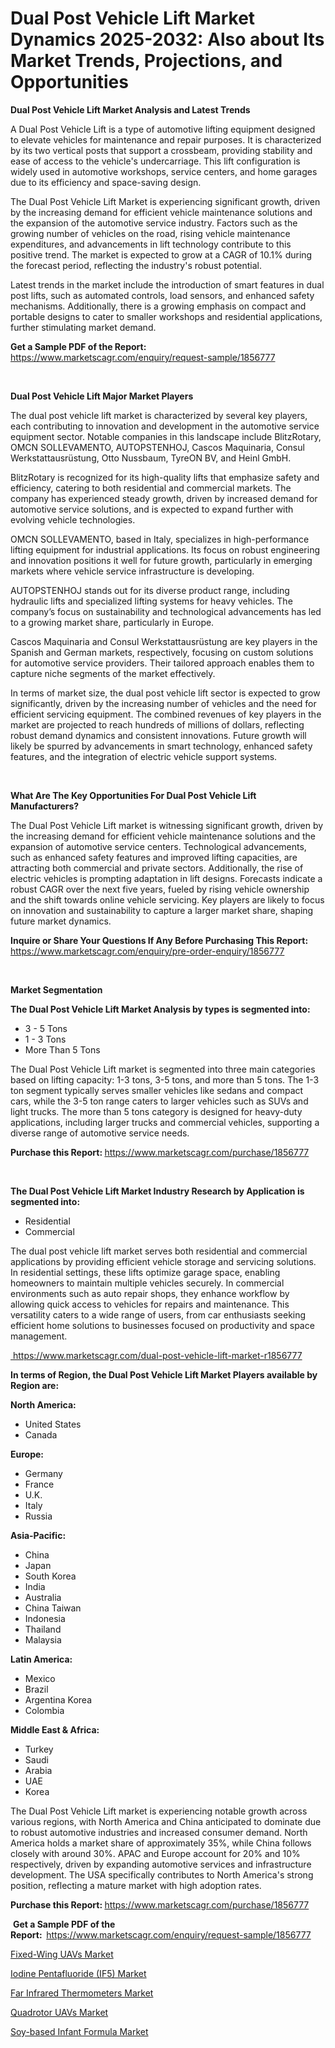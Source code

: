 <p><h1>Dual Post Vehicle Lift Market Dynamics 2025-2032: Also about Its Market Trends, Projections, and Opportunities</h1></p><p><strong>Dual Post Vehicle Lift Market Analysis and Latest Trends</strong></p>
<p><p>A Dual Post Vehicle Lift is a type of automotive lifting equipment designed to elevate vehicles for maintenance and repair purposes. It is characterized by its two vertical posts that support a crossbeam, providing stability and ease of access to the vehicle's undercarriage. This lift configuration is widely used in automotive workshops, service centers, and home garages due to its efficiency and space-saving design.</p><p>The Dual Post Vehicle Lift Market is experiencing significant growth, driven by the increasing demand for efficient vehicle maintenance solutions and the expansion of the automotive service industry. Factors such as the growing number of vehicles on the road, rising vehicle maintenance expenditures, and advancements in lift technology contribute to this positive trend. The market is expected to grow at a CAGR of 10.1% during the forecast period, reflecting the industry's robust potential.</p><p>Latest trends in the market include the introduction of smart features in dual post lifts, such as automated controls, load sensors, and enhanced safety mechanisms. Additionally, there is a growing emphasis on compact and portable designs to cater to smaller workshops and residential applications, further stimulating market demand.</p></p>
<p><strong>Get a Sample PDF of the Report:&nbsp;</strong> <a href="https://www.marketscagr.com/enquiry/request-sample/1856777?utm_campaign=1902&utm_medium=2&utm_source=Github&utm_content=ia&utm_term=08012025&utm_id=dual-post-vehicle-lift">https://www.marketscagr.com/enquiry/request-sample/1856777</a></p>
<p>&nbsp;</p>
<p><strong>Dual Post Vehicle Lift Major Market Players</strong></p>
<p><p>The dual post vehicle lift market is characterized by several key players, each contributing to innovation and development in the automotive service equipment sector. Notable companies in this landscape include BlitzRotary, OMCN SOLLEVAMENTO, AUTOPSTENHOJ, Cascos Maquinaria, Consul Werkstattausrüstung, Otto Nussbaum, TyreON BV, and Heinl GmbH.</p><p>BlitzRotary is recognized for its high-quality lifts that emphasize safety and efficiency, catering to both residential and commercial markets. The company has experienced steady growth, driven by increased demand for automotive service solutions, and is expected to expand further with evolving vehicle technologies.</p><p>OMCN SOLLEVAMENTO, based in Italy, specializes in high-performance lifting equipment for industrial applications. Its focus on robust engineering and innovation positions it well for future growth, particularly in emerging markets where vehicle service infrastructure is developing.</p><p>AUTOPSTENHOJ stands out for its diverse product range, including hydraulic lifts and specialized lifting systems for heavy vehicles. The company’s focus on sustainability and technological advancements has led to a growing market share, particularly in Europe.</p><p>Cascos Maquinaria and Consul Werkstattausrüstung are key players in the Spanish and German markets, respectively, focusing on custom solutions for automotive service providers. Their tailored approach enables them to capture niche segments of the market effectively.</p><p>In terms of market size, the dual post vehicle lift sector is expected to grow significantly, driven by the increasing number of vehicles and the need for efficient servicing equipment. The combined revenues of key players in the market are projected to reach hundreds of millions of dollars, reflecting robust demand dynamics and consistent innovations. Future growth will likely be spurred by advancements in smart technology, enhanced safety features, and the integration of electric vehicle support systems.</p></p>
<p>&nbsp;</p>
<p><strong>What Are The Key Opportunities For Dual Post Vehicle Lift Manufacturers?</strong></p>
<p><p>The Dual Post Vehicle Lift market is witnessing significant growth, driven by the increasing demand for efficient vehicle maintenance solutions and the expansion of automotive service centers. Technological advancements, such as enhanced safety features and improved lifting capacities, are attracting both commercial and private sectors. Additionally, the rise of electric vehicles is prompting adaptation in lift designs. Forecasts indicate a robust CAGR over the next five years, fueled by rising vehicle ownership and the shift towards online vehicle servicing. Key players are likely to focus on innovation and sustainability to capture a larger market share, shaping future market dynamics.</p></p>
<p><strong>Inquire or Share Your Questions If Any Before Purchasing This Report:</strong> <a href="https://www.marketscagr.com/enquiry/pre-order-enquiry/1856777?utm_campaign=1902&utm_medium=2&utm_source=Github&utm_content=ia&utm_term=08012025&utm_id=dual-post-vehicle-lift">https://www.marketscagr.com/enquiry/pre-order-enquiry/1856777</a></p>
<p>&nbsp;</p>
<p><strong>Market Segmentation</strong></p>
<p><strong>The Dual Post Vehicle Lift Market Analysis by types is segmented into:</strong></p>
<p><ul><li>3 - 5 Tons</li><li>1 - 3 Tons</li><li>More Than 5 Tons</li></ul></p>
<p><p>The Dual Post Vehicle Lift market is segmented into three main categories based on lifting capacity: 1-3 tons, 3-5 tons, and more than 5 tons. The 1-3 ton segment typically serves smaller vehicles like sedans and compact cars, while the 3-5 ton range caters to larger vehicles such as SUVs and light trucks. The more than 5 tons category is designed for heavy-duty applications, including larger trucks and commercial vehicles, supporting a diverse range of automotive service needs.</p></p>
<p><strong>Purchase this Report:&nbsp;</strong><a href="https://www.marketscagr.com/purchase/1856777?utm_campaign=1902&utm_medium=2&utm_source=Github&utm_content=ia&utm_term=08012025&utm_id=dual-post-vehicle-lift">https://www.marketscagr.com/purchase/1856777</a></p>
<p>&nbsp;</p>
<p><strong>The Dual Post Vehicle Lift Market Industry Research by Application is segmented into:</strong></p>
<p><ul><li>Residential</li><li>Commercial</li></ul></p>
<p><p>The dual post vehicle lift market serves both residential and commercial applications by providing efficient vehicle storage and servicing solutions. In residential settings, these lifts optimize garage space, enabling homeowners to maintain multiple vehicles securely. In commercial environments such as auto repair shops, they enhance workflow by allowing quick access to vehicles for repairs and maintenance. This versatility caters to a wide range of users, from car enthusiasts seeking efficient home solutions to businesses focused on productivity and space management.</p></p>
<p><a href="https://www.marketscagr.com/dual-post-vehicle-lift-market-r1856777?utm_campaign=1902&utm_medium=2&utm_source=Github&utm_content=ia&utm_term=08012025&utm_id=dual-post-vehicle-lift">&nbsp;https://www.marketscagr.com/dual-post-vehicle-lift-market-r1856777</a></p>
<p><strong>In terms of Region, the Dual Post Vehicle Lift Market Players available by Region are:</strong></p>
<p>
    <p> <strong> North America: </strong>
        <ul>
            <li>United States</li>
            <li>Canada</li>
        </ul>
        </p> 
    <p> <strong> Europe: </strong>
        <ul>
            <li>Germany</li>
            <li>France</li>
            <li>U.K.</li>
            <li>Italy</li>
            <li>Russia</li>
        </ul>
        </p> 
    <p> <strong> Asia-Pacific: </strong>
        <ul>
            <li>China</li>
            <li>Japan</li>
            <li>South Korea</li>
            <li>India</li>
            <li>Australia</li>
            <li>China Taiwan</li>
            <li>Indonesia</li>
            <li>Thailand</li>
            <li>Malaysia</li>
        </ul>
        </p> 
    <p> <strong> Latin America: </strong>
        <ul>
            <li>Mexico</li>
            <li>Brazil</li>
            <li>Argentina Korea</li>
            <li>Colombia</li>
        </ul>
        </p> 
    <p> <strong> Middle East & Africa: </strong>
        <ul>
            <li>Turkey</li>
            <li>Saudi</li>
            <li>Arabia</li>
            <li>UAE</li>
            <li>Korea</li>
        </ul>
    </p>
    </p>
<p><p>The Dual Post Vehicle Lift market is experiencing notable growth across various regions, with North America and China anticipated to dominate due to robust automotive industries and increased consumer demand. North America holds a market share of approximately 35%, while China follows closely with around 30%. APAC and Europe account for 20% and 10% respectively, driven by expanding automotive services and infrastructure development. The USA specifically contributes to North America's strong position, reflecting a mature market with high adoption rates.</p></p>
<p><strong>Purchase this Report: </strong><a href="https://www.marketscagr.com/purchase/1856777?utm_campaign=1902&utm_medium=2&utm_source=Github&utm_content=ia&utm_term=08012025&utm_id=dual-post-vehicle-lift">https://www.marketscagr.com/purchase/1856777</a></p>
<p>&nbsp;<strong>Get a Sample PDF of the Report:&nbsp;&nbsp;</strong><a href="https://www.marketscagr.com/enquiry/request-sample/1856777?utm_campaign=1902&utm_medium=2&utm_source=Github&utm_content=ia&utm_term=08012025&utm_id=dual-post-vehicle-lift">https://www.marketscagr.com/enquiry/request-sample/1856777</a></p>
<p><strong></strong></p>
<p><p><a href="https://www.linkedin.com/pulse/fixed-wing-uavs-market-analysis-report-focuses-its-growth-mqabc?utm_campaign=1902&utm_medium=2&utm_source=Github&utm_content=ia&utm_term=08012025&utm_id=dual-post-vehicle-lift">Fixed-Wing UAVs Market</a></p><p><a href="https://www.linkedin.com/pulse/iodine-pentafluoride-if5-market-global-analysis-size-ixovf?utm_campaign=1902&utm_medium=2&utm_source=Github&utm_content=ia&utm_term=08012025&utm_id=dual-post-vehicle-lift">Iodine Pentafluoride (IF5) Market</a></p><p><a href="https://www.linkedin.com/pulse/future-far-infrared-thermometers-market-size-trends-industrys-5ykfc?utm_campaign=1902&utm_medium=2&utm_source=Github&utm_content=ia&utm_term=08012025&utm_id=dual-post-vehicle-lift">Far Infrared Thermometers Market</a></p><p><a href="https://www.linkedin.com/pulse/industry-strategies-opportunities-quadrotor-uavs-market-ygmxe?utm_campaign=1902&utm_medium=2&utm_source=Github&utm_content=ia&utm_term=08012025&utm_id=dual-post-vehicle-lift">Quadrotor UAVs Market</a></p><p><a href="https://www.linkedin.com/pulse/forecasting-future-soy-based-infant-formula-market-growth-z1jjf?utm_campaign=1902&utm_medium=2&utm_source=Github&utm_content=ia&utm_term=08012025&utm_id=dual-post-vehicle-lift">Soy-based Infant Formula Market</a></p></p>